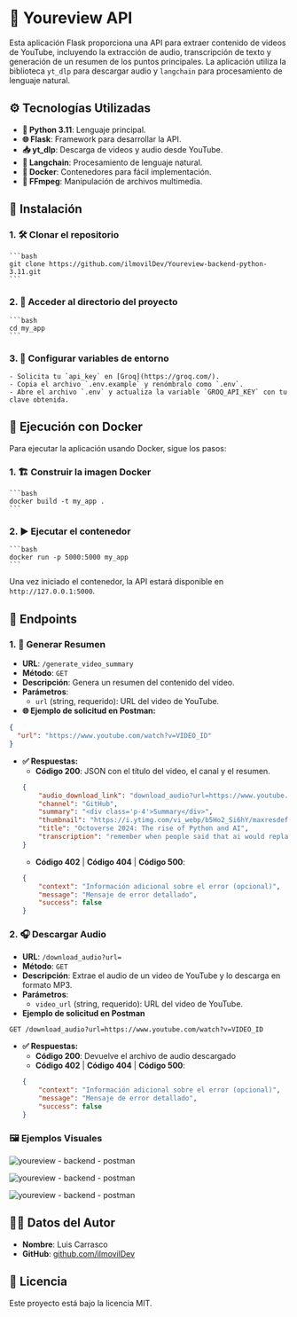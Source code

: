 # 🎥 Youreview API

Esta aplicación Flask proporciona una API para extraer contenido de videos de YouTube, incluyendo la extracción de audio, transcripción de texto y generación de un resumen de los puntos principales. La aplicación utiliza la biblioteca `yt_dlp` para descargar audio y `langchain` para procesamiento de lenguaje natural.

## ⚙️ Tecnologías Utilizadas

- **🐍 Python 3.11**: Lenguaje principal.
- **🌐 Flask**: Framework para desarrollar la API.
- **📥 yt_dlp**: Descarga de videos y audio desde YouTube.
- **🧠 Langchain**: Procesamiento de lenguaje natural.
- **🐳 Docker**: Contenedores para fácil implementación.
- **🎵 FFmpeg**: Manipulación de archivos multimedia.

## 🚀 Instalación

### 1. 🛠️ Clonar el repositorio
    ```bash
    git clone https://github.com/ilmovilDev/Youreview-backend-python-3.11.git
    ```

### 2. 📂 Acceder al directorio del proyecto
    ```bash
    cd my_app
    ```

### 3. 🔑 Configurar variables de entorno
    - Solicita tu `api_key` en [Groq](https://groq.com/).
    - Copia el archivo `.env.example` y renómbralo como `.env`.
    - Abre el archivo `.env` y actualiza la variable `GROQ_API_KEY` con tu clave obtenida.


## 🐳 Ejecución con Docker

Para ejecutar la aplicación usando Docker, sigue los pasos:

### 1. 🏗️ Construir la imagen Docker
    ```bash
    docker build -t my_app .
    ```

### 2. ▶️ Ejecutar el contenedor
    ```bash
    docker run -p 5000:5000 my_app
    ```

Una vez iniciado el contenedor, la API estará disponible en `http://127.0.0.1:5000`.

## 📡 Endpoints

### 1. 📝 Generar Resumen
- **URL**: `/generate_video_summary`
- **Método**: `GET`
- **Descripción**: Genera un resumen del contenido del video.
- **Parámetros**: 
  - `url` (string, requerido): URL del video de YouTube.
- **🌐 Ejemplo de solicitud en Postman:**
```json
{
  "url": "https://www.youtube.com/watch?v=VIDEO_ID"
}
```
- **✅ Respuestas:**
    - **Código 200**: JSON con el título del video, el canal y el resumen.
    ```json
    {
        "audio_download_link": "download_audio?url=https://www.youtube.com/watch?v=b5Ho2_Si6hY",
        "channel": "GitHub",
        "summary": "<div class='p-4'>Summary</div>",
        "thumbnail": "https://i.ytimg.com/vi_webp/b5Ho2_Si6hY/maxresdefault.webp",
        "title": "Octoverse 2024: The rise of Python and AI",
        "transcription": "remember when people said that ai would replace "
    }
    ```
    - **Código 402** | **Código 404** | **Código 500**: 
    ```json
    {
        "context": "Información adicional sobre el error (opcional)",
        "message": "Mensaje de error detallado",
        "success": false
    }
    ```


### 2. 🎧 Descargar Audio
- **URL**: `/download_audio?url=`
- **Método**: `GET`
- **Descripción**: Extrae el audio de un video de YouTube y lo descarga en formato MP3.
- **Parámetros**: 
  - `video_url` (string, requerido): URL del video de YouTube.
- **Ejemplo de solicitud en Postman**
```http
GET /download_audio?url=https://www.youtube.com/watch?v=VIDEO_ID
```
- **✅ Respuestas:**
    - **Código 200**: Devuelve el archivo de audio descargado
    - **Código 402** | **Código 404** | **Código 500**: 
    ```json
    {
        "context": "Información adicional sobre el error (opcional)",
        "message": "Mensaje de error detallado",
        "success": false
    }
    ```

### 🖼️ Ejemplos Visuales

![youreview - backend - postman](https://res.cloudinary.com/dihhlrchn/image/upload/v1732007852/Youreview/Backend/hpnsrwzkytqnfcsjw6ne.png)

![youreview - backend - postman](https://res.cloudinary.com/dihhlrchn/image/upload/v1732007851/Youreview/Backend/cd8yrv3hkkz3vmbam31h.png)

![youreview - backend - postman](https://res.cloudinary.com/dihhlrchn/image/upload/v1732007851/Youreview/Backend/jq1je7afqc0ppweiu9es.png)

## 👨‍💻 Datos del Autor

- **Nombre**: Luis Carrasco
- **GitHub**: [github.com/ilmovilDev](https://github.com/ilmovilDev)

## 📜 Licencia

Este proyecto está bajo la licencia MIT.
